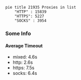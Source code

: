 
```mermaid
pie title 21935 Proxies in list
    "HTTP" : 15839
    "HTTPS": 5227
    "SOCKS" : 3954
```

### Some Info
#### Average Timeout

- mixed: 4.6s
- http: 2.6s
- https: 7.5s
- socks: 6.4s